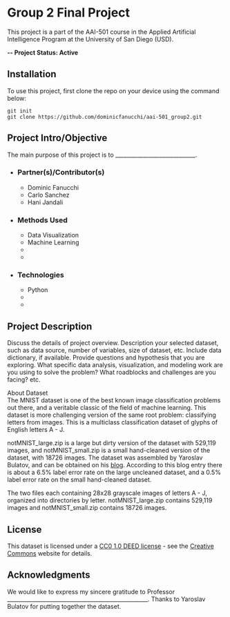 # Group 2 Final Project
This project is a part of the AAI-501 course in the Applied Artificial Intelligence Program at the University of San Diego (USD).

**-- Project Status: Active**

## Installation
To use this project, first clone the repo on your device using the command below:
```
git init
git clone https://github.com/dominicfanucchi/aai-501_group2.git
```

## Project Intro/Objective
The main purpose of this project is to _____________________________. 

 - ### Partner(s)/Contributor(s)
   * Dominic Fanucchi
   * Carlo Sanchez
   * Hani Jandali
 - ### Methods Used
   * Data Visualization
   * Machine Learning
   * 
   * 
 - ### Technologies
   * Python
   *
   *
   
## Project Description
Discuss the details of project overview. Description your selected dataset, such as data source, number of variables, size of dataset, etc. Include data dictionary, if available.  Provide questions and hypothesis that you are exploring. What specific data analysis, visualization, and modeling work are you using to solve the problem? What roadblocks and challenges are you facing? etc. 

About Dataset  
The MNIST dataset is one of the best known image classification problems out there, and a veritable classic of the field of machine learning. This dataset is more challenging version of the same root problem: classifying letters from images. This is a multiclass classification dataset of glyphs of English letters A - J.

notMNIST_large.zip is a large but dirty version of the dataset with 529,119 images, and notMNIST_small.zip is a small hand-cleaned version of the dataset, with 18726 images. The dataset was assembled by Yaroslav Bulatov, and can be obtained on his [blog](https://yaroslavvb.blogspot.com/2011/09/notmnist-dataset.html). According to this blog entry there is about a 6.5% label error rate on the large uncleaned dataset, and a 0.5% label error rate on the small hand-cleaned dataset.

The two files each containing 28x28 grayscale images of letters A - J, organized into directories by letter. notMNIST_large.zip contains 529,119 images and notMNIST_small.zip contains 18726 images.

## License
This dataset is licensed under a [CC0 1.0 DEED license](https://creativecommons.org/publicdomain/zero/1.0/legalcode.en) - see the [Creative Commons](https://creativecommons.org/publicdomain/zero/1.0/legalcode.en) website for details.

## Acknowledgments
We would like to express my sincere gratitude to Professor ___________________________________________________. Thanks to Yaroslav Bulatov for putting together the dataset.
